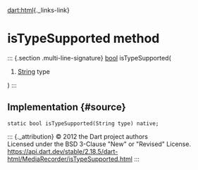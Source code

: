 [dart:html](../../dart-html/dart-html-library){._links-link}

isTypeSupported method
======================

::: {.section .multi-line-signature}
[bool](../../dart-core/bool-class) isTypeSupported(

1.  [String](../../dart-core/string-class) type

)
:::

Implementation {#source}
--------------

``` {.language-dart data-language="dart"}
static bool isTypeSupported(String type) native;
```

::: {._attribution}
© 2012 the Dart project authors\
Licensed under the BSD 3-Clause \"New\" or \"Revised\" License.\
<https://api.dart.dev/stable/2.18.5/dart-html/MediaRecorder/isTypeSupported.html>
:::
